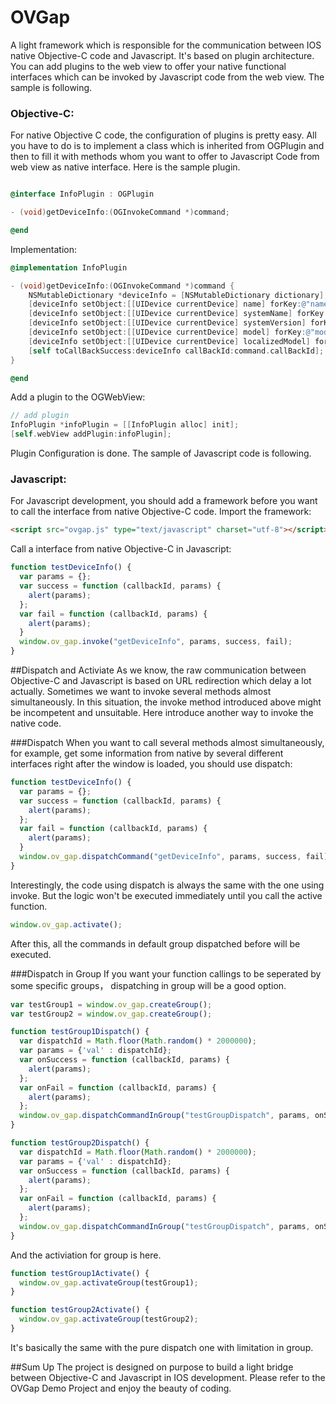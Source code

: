 OVGap
=====

A light framework which is responsible for the communication between IOS native Objective-C code and Javascript. It's based on plugin architecture. You    can add plugins to the web view to offer your native functional interfaces  which can be invoked by Javascript code from the web view. The sample is following.

### Objective-C:
For native Objective C code, the configuration of plugins is pretty easy. All you have to do is to implement a class which is inherited from OGPlugin and then to fill it with methods whom you want to offer to Javascript Code from web view as native interface. Here is the sample plugin.
```ObjectiveC 

@interface InfoPlugin : OGPlugin

- (void)getDeviceInfo:(OGInvokeCommand *)command;

@end
``` 
Implementation:

```ObjectiveC 
@implementation InfoPlugin

- (void)getDeviceInfo:(OGInvokeCommand *)command {
    NSMutableDictionary *deviceInfo = [NSMutableDictionary dictionary];
    [deviceInfo setObject:[[UIDevice currentDevice] name] forKey:@"name"];
    [deviceInfo setObject:[[UIDevice currentDevice] systemName] forKey:@"systemName"];
    [deviceInfo setObject:[[UIDevice currentDevice] systemVersion] forKey:@"systemVersion"];
    [deviceInfo setObject:[[UIDevice currentDevice] model] forKey:@"model"];
    [deviceInfo setObject:[[UIDevice currentDevice] localizedModel] forKey:@"localizedModel"];
    [self toCallBackSuccess:deviceInfo callBackId:command.callBackId];
}

@end
``` 

Add a plugin to the OGWebView:
```ObjectiveC
// add plugin
InfoPlugin *infoPlugin = [[InfoPlugin alloc] init];
[self.webView addPlugin:infoPlugin];
``` 

Plugin Configuration is done. The sample of Javascript code is following.

### Javascript:
For Javascript development, you should add a framework before you want to call the interface from native Objective-C code. 
Import the framework:
```HTML
<script src="ovgap.js" type="text/javascript" charset="utf-8"></script>
```

Call a interface from native Objective-C in Javascript:
```Javascript
function testDeviceInfo() {
  var params = {};
  var success = function (callbackId, params) {
    alert(params);
  };
  var fail = function (callbackId, params) {
    alert(params);
  }
  window.ov_gap.invoke("getDeviceInfo", params, success, fail);
}
```

##Dispatch and Activiate
As we know, the raw communication between Objective-C and Javascript is based on URL redirection which delay a lot actually. Sometimes we want to invoke several methods almost simultaneously. In this situation, the invoke method introduced above might be incompetent and unsuitable. Here introduce another way to invoke the native code.

###Dispatch
When you want to call several methods almost simultaneously, for example, get some information from native by several different interfaces right after the window is loaded, you should use dispatch:
```Javascript
function testDeviceInfo() {
  var params = {};
  var success = function (callbackId, params) {
    alert(params);
  };
  var fail = function (callbackId, params) {
    alert(params);
  }
  window.ov_gap.dispatchCommand("getDeviceInfo", params, success, fail);
}
```
Interestingly, the code using dispatch is always the same with the one using invoke. But the logic won't be executed immediately until you call the active function.
```Javascript
window.ov_gap.activate();
```
After this, all the commands in default group dispatched before will be executed.

###Dispatch in Group
If you want your function callings to be seperated by some specific groups， dispatching in group will be a good option.
```Javascript
var testGroup1 = window.ov_gap.createGroup();
var testGroup2 = window.ov_gap.createGroup();

function testGroup1Dispatch() {
  var dispatchId = Math.floor(Math.random() * 2000000);
  var params = {'val' : dispatchId};
  var onSuccess = function (callbackId, params) {
    alert(params);
  };
  var onFail = function (callbackId, params) {
    alert(params);
  };
  window.ov_gap.dispatchCommandInGroup("testGroupDispatch", params, onSuccess, onFail, testGroup1);
}

function testGroup2Dispatch() {
  var dispatchId = Math.floor(Math.random() * 2000000);
  var params = {'val' : dispatchId};
  var onSuccess = function (callbackId, params) {
    alert(params);
  };
  var onFail = function (callbackId, params) {
    alert(params);
  };
  window.ov_gap.dispatchCommandInGroup("testGroupDispatch", params, onSuccess, onFail, testGroup2);
}
```
And the activiation for group is here.
```Javascript
function testGroup1Activate() {
  window.ov_gap.activateGroup(testGroup1);
}

function testGroup2Activate() {
  window.ov_gap.activateGroup(testGroup2);
}
```

It's basically the same with the pure dispatch one with limitation in group.

##Sum Up
The project is designed on purpose to build a light bridge between Objective-C and Javascript in IOS development. Please refer to the OVGap Demo Project and enjoy the beauty of coding.

